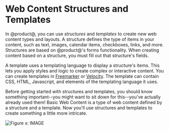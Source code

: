 # Web Content Structures and Templates

In @product@, you can use *structures* and *templates* to create new web content 
types and layouts. A structure defines the type of items in your content, such 
as text, images, calendar items, checkboxes, links, and more. Structures are 
based on @product@'s forms functionality. When creating content based on a 
structure, you must fill out that structure's fields. 

A template uses a templating language to display a structure's items. This lets 
you apply styles and logic to create complex or interactive content. You can 
create templates in 
[Freemarker](http://freemarker.org/) 
or 
[Velocity](http://velocity.apache.org/). 
The template can contain CSS, HTML, Javascript, and elements of the templating 
language it uses. 

Before getting started with structures and templates, you should know something 
important--you might want to sit down for this--you've actually already used 
them! Basic Web Content is a type of web content defined by a structure and a 
template. Now you'll use structures and templates to create something a little 
more intricate. 

![Figure x: IMAGE](../../../../images/.png)
